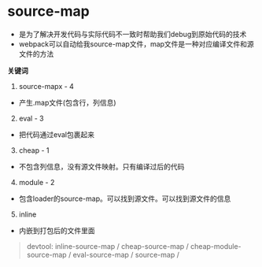 # source-map

- 是为了解决开发代码与实际代码不一致时帮助我们debug到原始代码的技术
- webpack可以自动给我source-map文件，map文件是一种对应编译文件和源文件的方法

**关键词**
1. source-mapx - 4
  - 产生.map文件(包含行，列信息)
2. eval - 3
  - 把代码通过eval包裹起来
3. cheap - 1
  - 不包含列信息，没有源文件映射。只有编译过后的代码
4. module - 2
  - 包含loader的source-map。可以找到源文件。可以找到源文件的信息
5. inline
  - 内嵌到打包后的文件里面

> devtool: 
inline-source-map /
cheap-source-map /
cheap-module-source-map /
eval-source-map /
source-map /
